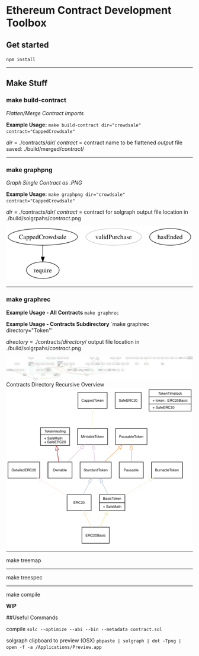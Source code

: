 # Ethereum Contract Development Toolbox

## Get started

`npm install`

-----

## Make Stuff

### make build-contract

*Flatten/Merge Contract Imports*

**Example Usage:**
`make build-contract dir="crowdsale" contract="CappedCrowdsale"`

*dir* = ./contracts/*dir*/
*contract* = contract name to be flattened
*output* file saved: ./build/merged/*contract*/


-----

### make graphpng

*Graph Single Contract as .PNG*

**Example Usage:**
`make graphpng dir="crowdsale" contract="CappedCrowdsale"`

*dir* = ./contracts/*dir*/
*contract* = contract  for solgraph
output file location in ./build/solgrpahs/*contract*.png

![./build/solgraphs/CappedCrowdsale.png](./build/solgraphs/CappedCrowdsale.png)

-----

### make graphrec



**Example Usage - All Contracts**
`make graphrec`

**Example Usage - Contracts Subdirectory**
`make graphrec directory="Token"'

*directory* = ./contracts/*directory*/
output file location in ./build/solgrpahs/*contract*.png

![./build/_flow.png](./build/_flow.png)
Contracts Directory Recursive Overview
![./build/token_flow.png](./build/token_flow.png)


-----

make treemap


-----
make treespec


-----
make compile



**WIP**

##Useful Commands

compile
`solc --optimize --abi --bin --metadata contract.sol`

solgraph clipboard to preview (OSX)
`pbpaste | solgraph | dot -Tpng | open -f -a /Applications/Preview.app`